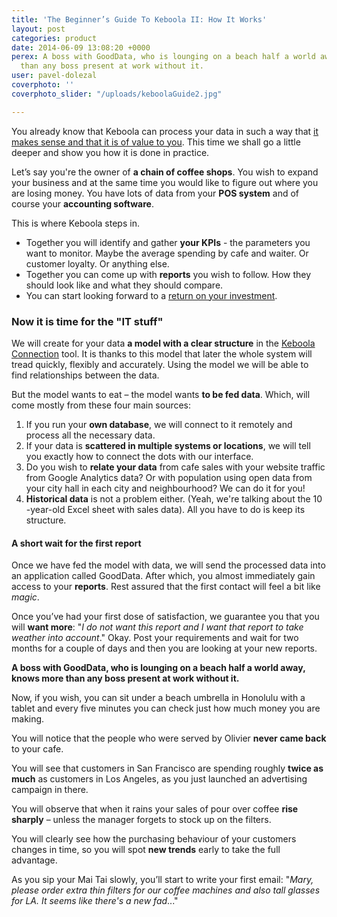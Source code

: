 ```yaml
---
title: 'The Beginner’s Guide To Keboola II: How It Works'
layout: post
categories: product
date: 2014-06-09 13:08:20 +0000
perex: A boss with GoodData, who is lounging on a beach half a world away, knows more
  than any boss present at work without it.
user: pavel-dolezal
coverphoto: ''
coverphoto_slider: "/uploads/keboolaGuide2.jpg"

---
```

You already know that Keboola can process your data in such a way that [it makes sense and that it is of value to you](http://blog.keboola.com/the-beginners-guide-to-keboola). This time we shall go a little deeper and show you how it is done in practice.

Let’s say you're the owner of **a chain of coffee shops**. You wish to expand your business and at the same time you would like to figure out where you are losing money. You have lots of data from your **POS system** and of course your **accounting software**.

This is where Keboola steps in.

* Together you will identify and gather **your KPIs** - the parameters you want to monitor. Maybe the average spending by cafe and waiter. Or customer loyalty. Or anything else.
* Together you can come up with **reports** you wish to follow. How they should look like and what they should compare.
* You can start looking forward to a [return on your investment](http://blog.keboola.com/the-investment-in-business-intelligence-returned-10-times-in-three-months-says-michal-buzek-the-chief-analyst-of-seznam).

### Now it is time for the "IT stuff"

We will create for your data **a model with a clear structure** in the [Keboola Connection](http://www.keboola.com/connection) tool. It is thanks to this model that later the whole system will tread quickly, flexibly and accurately. Using the model we will be able to find relationships between the data.

But the model wants to eat – the model wants **to be fed data**. Which, will come mostly from these four main sources:

1. If you run your **own database**, we will connect to it remotely and process all the necessary data.
2. If your data is **scattered in multiple systems or locations**, we will tell you exactly how to connect the dots with our interface.
3. Do you wish to **relate your data** from cafe sales with your website traffic from Google Analytics data? Or with population using open data from your city hall in each city and neighbourhood? We can do it for you!
4. **Historical data** is not a problem either. (Yeah, we're talking about the 10 -year-old Excel sheet with sales data). All you have to do is keep its structure.

#### A short wait for the first report

Once we have fed the model with data, we will send the processed data into an application called GoodData. After which, you almost immediately gain access to your **reports**. Rest assured that the first contact will feel a bit like _magic_.

Once you’ve had your first dose of satisfaction, we guarantee you that you will **want more**: "_I do not want this report and I want that report to take weather into account_." Okay. Post your requirements and wait for two months for a couple of days and then you are looking at your new reports.

**A boss with GoodData, who is lounging on a beach half a world away, knows more than any boss present at work without it.**

Now, if you wish, you can sit under a beach umbrella in Honolulu with a tablet and every five minutes you can check just how much money you are making.

You will notice that the people who were served by Olivier **never came back** to your cafe.

You will see that customers in San Francisco are spending roughly **twice as much** as customers in Los Angeles, as you just launched an advertising campaign in there.

You will observe that when it rains your sales of pour over coffee **rise sharply** – unless the manager forgets to stock up on the filters.

You will clearly see how the purchasing behaviour of your customers changes in time, so you will spot **new trends** early to take the full advantage.

As you sip your Mai Tai slowly, you’ll start to write your first email: "_Mary, please order extra thin filters for our coffee machines and also tall glasses for LA. It seems like there's a new fad_..."